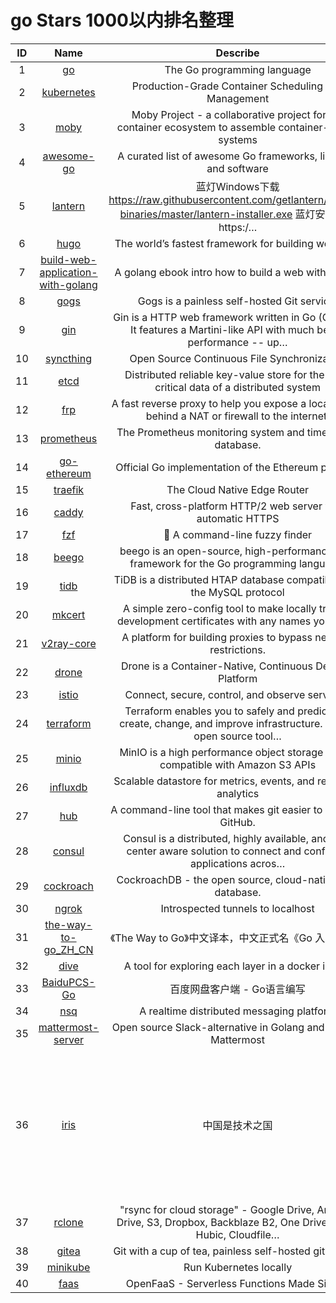 
# go  Stars 1000以内排名整理

|ID|Name|Describe|Stars|
|:---:|:---:|:---:|:---:|
|1|[go](https://github.com/golang/go)|The Go programming language|61.7k
|2|[kubernetes](https://github.com/kubernetes/kubernetes)|Production-Grade Container Scheduling and Management|56.2k
|3|[moby](https://github.com/moby/moby)|Moby Project - a collaborative project for the container ecosystem to assemble container-based systems|54.4k
|4|[awesome-go](https://github.com/avelino/awesome-go)|A curated list of awesome Go frameworks, libraries and software|46.6k
|5|[lantern](https://github.com/getlantern/lantern)|蓝灯Windows下载 https://raw.githubusercontent.com/getlantern/lantern-binaries/master/lantern-installer.exe 蓝灯安卓下载 https:/…|44.1k
|6|[hugo](https://github.com/gohugoio/hugo)|The world’s fastest framework for building websites.|37.2k
|7|[build-web-application-with-golang](https://github.com/astaxie/build-web-application-with-golang)|A golang ebook intro how to build a web with golang|31.5k
|8|[gogs](https://github.com/gogs/gogs)|Gogs is a painless self-hosted Git service.|31.2k
|9|[gin](https://github.com/gin-gonic/gin)|Gin is a HTTP web framework written in Go (Golang). It features a Martini-like API with much better performance -- up…|29.9k
|10|[syncthing](https://github.com/syncthing/syncthing)|Open Source Continuous File Synchronization|27.2k
|11|[etcd](https://github.com/etcd-io/etcd)|Distributed reliable key-value store for the most critical data of a distributed system|26.5k
|12|[frp](https://github.com/fatedier/frp)|A fast reverse proxy to help you expose a local server behind a NAT or firewall to the internet.|26.1k
|13|[prometheus](https://github.com/prometheus/prometheus)|The Prometheus monitoring system and time series database.|25.5k
|14|[go-ethereum](https://github.com/ethereum/go-ethereum)|Official Go implementation of the Ethereum protocol|24k
|15|[traefik](https://github.com/containous/traefik)|The Cloud Native Edge Router|23.7k
|16|[caddy](https://github.com/caddyserver/caddy)|Fast, cross-platform HTTP/2 web server with automatic HTTPS|23.2k
|17|[fzf](https://github.com/junegunn/fzf)|🌸 A command-line fuzzy finder|23.1k
|18|[beego](https://github.com/astaxie/beego)|beego is an open-source, high-performance web framework for the Go programming language.|21.4k
|19|[tidb](https://github.com/pingcap/tidb)|TiDB is a distributed HTAP database compatible with the MySQL protocol|20k
|20|[mkcert](https://github.com/FiloSottile/mkcert)|A simple zero-config tool to make locally trusted development certificates with any names youd like.|19.8k
|21|[v2ray-core](https://github.com/v2ray/v2ray-core)|A platform for building proxies to bypass network restrictions.|19.6k
|22|[drone](https://github.com/drone/drone)|Drone is a Container-Native, Continuous Delivery Platform|19k
|23|[istio](https://github.com/istio/istio)|Connect, secure, control, and observe services.|18.9k
|24|[terraform](https://github.com/hashicorp/terraform)|Terraform enables you to safely and predictably create, change, and improve infrastructure. It is an open source tool…|18.1k
|25|[minio](https://github.com/minio/minio)|MinIO is a high performance object storage server compatible with Amazon S3 APIs|17.5k
|26|[influxdb](https://github.com/influxdata/influxdb)|Scalable datastore for metrics, events, and real-time analytics|17.1k
|27|[hub](https://github.com/github/hub)|A command-line tool that makes git easier to use with GitHub.|16.9k
|28|[consul](https://github.com/hashicorp/consul)|Consul is a distributed, highly available, and data center aware solution to connect and configure applications acros…|16.8k
|29|[cockroach](https://github.com/cockroachdb/cockroach)|CockroachDB - the open source, cloud-native SQL database.|16.8k
|30|[ngrok](https://github.com/inconshreveable/ngrok)|Introspected tunnels to localhost|16.7k
|31|[the-way-to-go_ZH_CN](https://github.com/unknwon/the-way-to-go_ZH_CN)|《The Way to Go》中文译本，中文正式名《Go 入门指南》|16.5k
|32|[dive](https://github.com/wagoodman/dive)|A tool for exploring each layer in a docker image|16.2k
|33|[BaiduPCS-Go](https://github.com/iikira/BaiduPCS-Go)|百度网盘客户端 - Go语言编写|16k
|34|[nsq](https://github.com/nsqio/nsq)|A realtime distributed messaging platform|15.9k
|35|[mattermost-server](https://github.com/mattermost/mattermost-server)|Open source Slack-alternative in Golang and React - Mattermost|15.8k
|36|[iris](https://github.com/kataras/iris)|中国是技术之国 | The community-driven web framework for Go. Automatic HTTPS and Public Address, MVC and more. https://bit.ly…|15.7k
|37|[rclone](https://github.com/rclone/rclone)|"rsync for cloud storage" - Google Drive, Amazon Drive, S3, Dropbox, Backblaze B2, One Drive, Swift, Hubic, Cloudfile…|15.3k
|38|[gitea](https://github.com/go-gitea/gitea)|Git with a cup of tea, painless self-hosted git service|15.3k
|39|[minikube](https://github.com/kubernetes/minikube)|Run Kubernetes locally|15.2k
|40|[faas](https://github.com/openfaas/faas)|OpenFaaS - Serverless Functions Made Simple|15.1k
